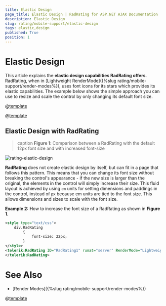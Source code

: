 ```yaml
---
title: Elastic Design
page_title: Elastic Design | RadRating for ASP.NET AJAX Documentation
description: Elastic Design
slug: rating/mobile-support/elastic-design
tags: elastic,design
published: True
position: 1
---
```


# Elastic Design

This article explains the **elastic design capabilities RadRating offers**.	RadRating, when in [Lightweight RenderMode]({%slug rating/mobile-support/render-modes%}), uses font icons for its stars which provides its elastic capabilities.	The example below shows the simple approach you can use to resize and scale the control by only changing its default font size.

@[template](/_templates/common/render-mode.md#resp-design-desc "slug-el: no, slug-fl: no")

@[template](/_templates/common/font-size-notes.md#note-and-example "control: RadRating")

## Elastic Design with RadRating

>caption **Figure 1**: Comparison between a RadRating with the default 12px font size and with increased font-size

![rating-elastic-design](images/rating-elastic-design.jpg)

**RadRating** does not create elastic design by itself, but can fit in a page that follows this pattern. This means that you can change its font size without breaking the control's appearance - if the new size is larger than the original, the elements in the control will simply increase their size. This fluid layout is achieved by using `em` units for setting dimensions and paddings in the control, instead of `px` because em units are tied to the font size. This allows dimensions and sizes to scale with the font size.

**Example 2:** How to increase the font size of a RadRating as shown in **Figure 1**.

````XML
<style type="text/css">
	div.RadRating
		{
			font-size: 22px;
		}
</style>
<telerik:RadRating ID="RadRating1" runat="server" RenderMode="Lightweight">
</telerik:RadRating>
````

# See Also

 * [Render Modes]({%slug rating/mobile-support/render-modes%})

@[template](/_templates/common/font-size-notes.md#related-resources)